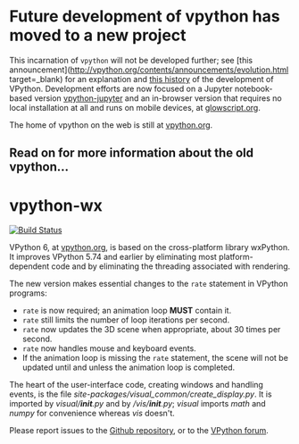 # Future development of vpython has moved to a new project

This incarnation of `vpython` will not be developed further; see [this announcement](http://vpython.org/contents/announcements/evolution.html target=_blank) for an explanation and [this history](https://matterandinteractions.wordpress.com/2016/04/27/a-time-line-for-vpython-development/) of the development of VPython. Development efforts are now focused on a Jupyter notebook-based version [vpython-jupyter](https://github.com/BruceSherwood/vpython-jupyter) and an in-browser version that requires no local installation at all and runs on mobile devices, at [glowscript.org](http://glowscript.org).

The home of vpython on the web is still at [vpython.org](http://vpython.org).

## Read on for more information about the old vpython...

vpython-wx
==========

[![Build Status](https://travis-ci.org/BruceSherwood/vpython-wx.png?branch=master,stable)](https://travis-ci.org/BruceSherwood/vpython-wx)

VPython 6, at [vpython.org](http://vpython.org), is based on the
cross-platform library wxPython. It improves VPython 5.74 and earlier by
eliminating most platform-dependent code and by eliminating the
threading associated with rendering.

The new version makes essential changes to the `rate` statement in VPython
programs:

* `rate` is now required; an animation loop **MUST** contain it.
* `rate` still limits the number of loop iterations per second.
* `rate` now updates the 3D scene when appropriate, about 30 times per second.
* `rate` now handles mouse and keyboard events.
* If the animation loop is missing the `rate` statement, the scene will not
   be updated until and unless the animation loop is completed.

The heart of the user-interface code, creating windows and handling events,
is the file *site-packages/visual_common/create_display.py*.  It is
imported by *visual/__init__.py* and by */vis/__init__.py*; *visual*
imports *math* and *numpy* for convenience whereas *vis* doesn't.

Please report issues to the
[Github repository](https://github.com/BruceSherwood/vpython-wx), or to the
[VPython forum](https://groups.google.com/forum/?fromgroups&hl=en#!forum/vpython-users).
